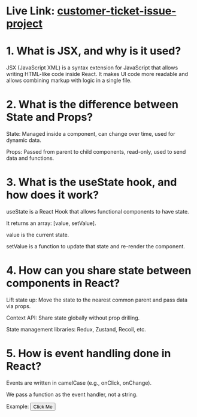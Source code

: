 # Live Link: [customer-ticket-issue-project](https://customer-ticket-issue-project.netlify.app)


<h1>1. What is JSX, and why is it used?</h1>

JSX (JavaScript XML) is a syntax extension for JavaScript that allows writing HTML-like code inside React.
It makes UI code more readable and allows combining markup with logic in a single file.

<h1>2. What is the difference between State and Props?</h1>

State: Managed inside a component, can change over time, used for dynamic data.

Props: Passed from parent to child components, read-only, used to send data and functions.

<h1>3. What is the useState hook, and how does it work?</h1>

useState is a React Hook that allows functional components to have state.

It returns an array: [value, setValue].

value is the current state.

setValue is a function to update that state and re-render the component.

<h1>4. How can you share state between components in React?</h1>

Lift state up: Move the state to the nearest common parent and pass data via props.

Context API: Share state globally without prop drilling.

State management libraries: Redux, Zustand, Recoil, etc.

<h1>5. How is event handling done in React?</h1>

Events are written in camelCase (e.g., onClick, onChange).

We pass a function as the event handler, not a string.

Example:
<button onClick={handleClick}>Click Me</button>